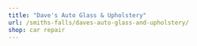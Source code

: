 ```yaml
---
title: "Dave's Auto Glass & Upholstery"
url: /smiths-falls/daves-auto-glass-and-upholstery/
shop: car repair
---
```

